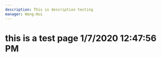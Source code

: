 ```yaml
---
description: This is description testing
manager: Wang.Hui
---
```

# this is a test page 1/7/2020 12:47:56 PM